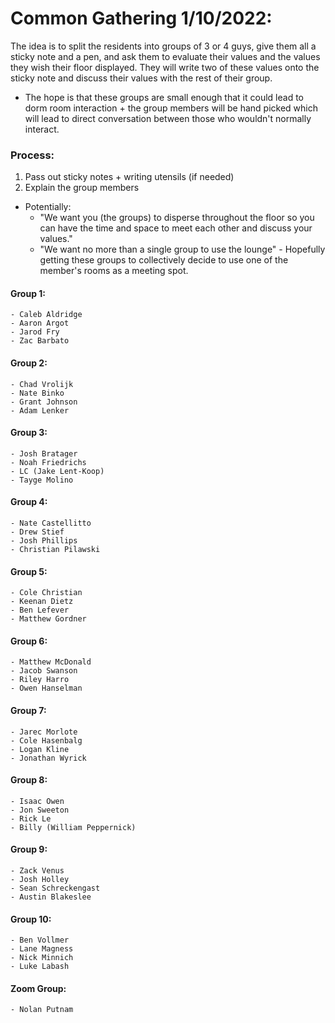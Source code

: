 # Common Gathering 1/10/2022:
The idea is to split the residents into groups of 3 or 4 guys, give them all a sticky note and a pen, and ask them to evaluate their values and the values they wish their floor displayed. They will write two of these values onto the sticky note and discuss their values with the rest of their group.

- The hope is that these groups are small enough that it could lead to dorm room interaction + the group members will be hand picked which will lead to direct conversation between those who wouldn't normally interact.

### Process:
1. Pass out sticky notes + writing utensils (if needed)
2. Explain the group members 

- Potentially:
	- "We want you (the groups) to disperse throughout the floor so you can have the time and space to meet each other and discuss your values." 
	- "We want no more than a single group to use the lounge"
			- Hopefully getting these groups to collectively decide to use one of the member's rooms as a meeting spot.

#### Group 1:
	- Caleb Aldridge
	- Aaron Argot
	- Jarod Fry
	- Zac Barbato
#### Group 2:
	- Chad Vrolijk
	- Nate Binko
	- Grant Johnson
	- Adam Lenker
#### Group 3:
	- Josh Bratager
	- Noah Friedrichs
	- LC (Jake Lent-Koop)
	- Tayge Molino
#### Group 4:
	- Nate Castellitto
	- Drew Stief
	- Josh Phillips
	- Christian Pilawski
#### Group 5:
	- Cole Christian 
	- Keenan Dietz
	- Ben Lefever
	- Matthew Gordner
#### Group 6:
	- Matthew McDonald
	- Jacob Swanson
	- Riley Harro
	- Owen Hanselman
#### Group 7:
	- Jarec Morlote
	- Cole Hasenbalg
	- Logan Kline
	- Jonathan Wyrick
#### Group 8:
	- Isaac Owen 
	- Jon Sweeton
	- Rick Le
	- Billy (William Peppernick)
#### Group 9:
	- Zack Venus
	- Josh Holley
	- Sean Schreckengast
	- Austin Blakeslee
#### Group 10:
	- Ben Vollmer
	- Lane Magness
	- Nick Minnich
	- Luke Labash
#### Zoom Group:
	- Nolan Putnam
